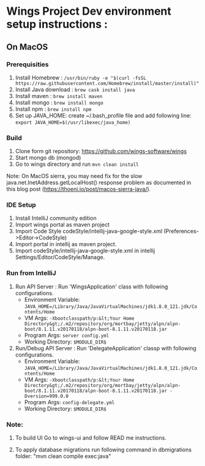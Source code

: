# Wings Project Dev environment setup instructions :

## On MacOS

### Prerequisities

1. Install Homebrew :
    `/usr/bin/ruby -e "$(curl -fsSL https://raw.githubusercontent.com/Homebrew/install/master/install)"`
2. Install Java download : 
    `brew cask install java`
3. Install maven : 
    `brew install maven`
4. Install mongo : 
    `brew install mongo`
5. Install npm : 
    `brew install npm`
6. Set up JAVA_HOME: create ~/.bash_profile file and add following line:
   `export JAVA_HOME=$(/usr/libexec/java_home)`

### Build

1) Clone form git repository: https://github.com/wings-software/wings
2) Start mongo db (mongod)
3) Go to wings directory and run 
    `mvn clean install`

Note: On MacOS sierra, you may need fix for the slow java.net.InetAddress.getLocalHost() response problem as documented in this blog post (https://thoeni.io/post/macos-sierra-java/).

### IDE Setup

1) Install IntelliJ community edition
2) Import wings portal as maven project
3) Import Code Style codeStyle/intellij-java-google-style.xml (Preferences->Editor->CodeStyle)
4) Import portal in intellij as maven project.
5) Import codeStyle/intellij-java-google-style.xml in intellij Settings/Editor/CodeStyle/Manage.

### Run from IntelliJ
1) Run  API Server : Run 'WingsApplication' class  with following configurations.
    * Environment Variable: 
        `JAVA_HOME=/Library/Java/JavaVirtualMachines/jdk1.8.0_121.jdk/Contents/Home`
    * VM Args: 
        `-Xbootclasspath/p:&lt;Your Home Directory&gt;/.m2/repository/org/mortbay/jetty/alpn/alpn-boot/8.1.11.v20170118/alpn-boot-8.1.11.v20170118.jar`
    * Program Args: 
        `server config.yml`
    * Working Directory: 
        `$MODULE_DIR$`
2) Run/Debug API Server : Run 'DelegateApplication' classp  with following configurations.
    * Environment Variable: 
        `JAVA_HOME=/Library/Java/JavaVirtualMachines/jdk1.8.0_121.jdk/Contents/Home`
    * VM Args: 
        `-Xbootclasspath/p:&lt;Your Home Directory&gt;/.m2/repository/org/mortbay/jetty/alpn/alpn-boot/8.1.11.v20170118/alpn-boot-8.1.11.v20170118.jar -Dversion=999.0.0`
    * Program Args: 
        `config-delegate.yml`
    * Working Directory: 
        `$MODULE_DIR$`

### Note:
1) To build UI Go to wings-ui and follow READ me instructions.

2) To apply database migrations run following command in dbmigrations folder:
    "mvn clean compile exec:java"
